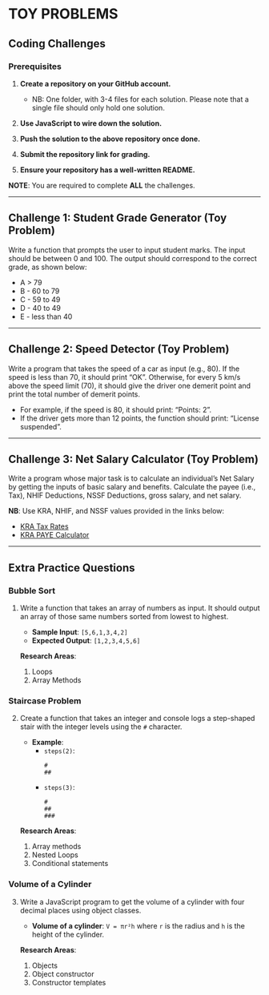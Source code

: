 # TOY PROBLEMS ###

## Coding Challenges

### Prerequisites

1. **Create a repository on your GitHub account.**
   - NB: One folder, with 3-4 files for each solution. Please note that a single file should only hold one solution.

2. **Use JavaScript to wire down the solution.**

3. **Push the solution to the above repository once done.**

4. **Submit the repository link for grading.**

5. **Ensure your repository has a well-written README.**

**NOTE**: You are required to complete **ALL** the challenges.

------------------------------------------------------------------------------------------------------------------------------------------------------------------------------------------------------------------

## Challenge 1: Student Grade Generator (Toy Problem)

Write a function that prompts the user to input student marks. The input should be between 0 and 100. The output should correspond to the correct grade, as shown below:

- A > 79
- B - 60 to 79
- C - 59 to 49
- D - 40 to 49
- E - less than 40

-------------------------------------------------------------------------------------------------------------------------------------------------------------------------------------------------------------------

## Challenge 2: Speed Detector (Toy Problem)

Write a program that takes the speed of a car as input (e.g., 80). If the speed is less than 70, it should print “OK”. Otherwise, for every 5 km/s above the speed limit (70), it should give the driver one demerit point and print the total number of demerit points.

- For example, if the speed is 80, it should print: “Points: 2”.
- If the driver gets more than 12 points, the function should print: “License suspended”.

--------------------------------------------------------------------------------------------------------------------------------------------------------------------------------------------------------------------

## Challenge 3: Net Salary Calculator (Toy Problem)

Write a program whose major task is to calculate an individual’s Net Salary by getting the inputs of basic salary and benefits. Calculate the payee (i.e., Tax), NHIF Deductions, NSSF Deductions, gross salary, and net salary.

**NB**: Use KRA, NHIF, and NSSF values provided in the links below:

- [KRA Tax Rates](https://www.aren.co.ke/payroll/taxrates.htm)
- [KRA PAYE Calculator](https://www.kra.go.ke/en/individual/calculate-tax/calculating-tax/paye)

---------------------------------------------------------------------------------------------------------------------------------------------------------------------------------------------------------------------

## Extra Practice Questions ##

### Bubble Sort

1. Write a function that takes an array of numbers as input. It should output an array of those same numbers sorted from lowest to highest.

   - **Sample Input**: `[5,6,1,3,4,2]`
   - **Expected Output**: `[1,2,3,4,5,6]`

   **Research Areas**:
   1. Loops
   2. Array Methods

### Staircase Problem

2. Create a function that takes an integer and console logs a step-shaped stair with the integer levels using the `#` character.

   - **Example**:
     - `steps(2)`:
       ```
       #
       ##
       ```
     - `steps(3)`:
       ```
       #
       ##
       ###
       ```

   **Research Areas**:
   1. Array methods
   2. Nested Loops
   3. Conditional statements

### Volume of a Cylinder

3. Write a JavaScript program to get the volume of a cylinder with four decimal places using object classes.
   - **Volume of a cylinder**: `V = πr²h` where `r` is the radius and `h` is the height of the cylinder.

   **Research Areas**:
   1. Objects
   2. Object constructor
   3. Constructor templates
